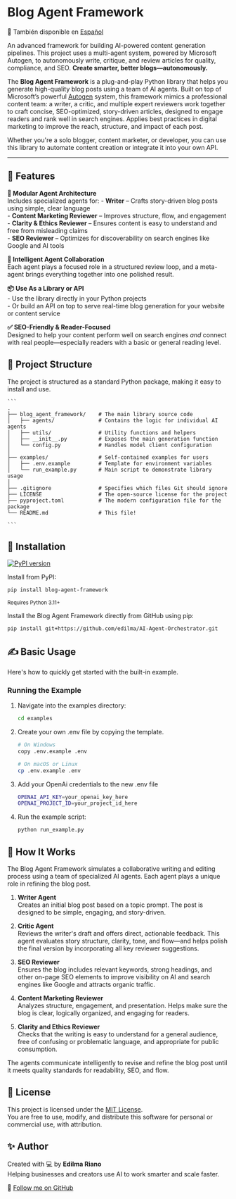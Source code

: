 # Blog Agent Framework
📖 También disponible en [Español](README.es.md)

An advanced framework for building AI-powered content generation pipelines. This project uses a multi-agent system, powered by Microsoft Autogen, to autonomously write, critique, and review articles for quality, compliance, and SEO.
**Create smarter, better blogs—autonomously.**

The **Blog Agent Framework** is a plug-and-play Python library that helps you generate high-quality blog posts using a team of AI agents. Built on top of Microsoft’s powerful [Autogen](https://microsoft.github.io/autogen) system, this framework mimics a professional content team: a writer, a critic, and multiple expert reviewers work together to craft concise, SEO-optimized, story-driven articles, designed to engage readers and rank well in search engines.  Applies best practices in digital marketing to improve the reach, structure, and impact of each post. 

Whether you're a solo blogger, content marketer, or developer, you can use this library to automate content creation or integrate it into your own API.

---

## 🔧 Features
**🧩 Modular Agent Architecture**  
    Includes specialized agents for:
    - **Writer** – Crafts story-driven blog posts using simple, clear language  
    - **Content Marketing Reviewer** – Improves structure, flow, and engagement  
    - **Clarity & Ethics Reviewer** – Ensures content is easy to understand and free from misleading claims  
    - **SEO Reviewer** – Optimizes for discoverability on search engines like Google and AI tools

**💬 Intelligent Agent Collaboration**  
    Each agent plays a focused role in a structured review loop, and a meta-agent brings everything together into one polished result.

**📦 Use As a Library or API**  
    - Use the library directly in your Python projects  
    - Or build an API on top to serve real-time blog generation for your website or content service

**✅ SEO-Friendly & Reader-Focused**  
    Designed to help your content perform well on search engines *and* connect with real people—especially readers with a basic or general reading level.

## 📁 Project Structure
The project is structured as a standard Python package, making it easy to install and use.

    ```
    .
    ├── blog_agent_framework/    # The main library source code
    │   ├── agents/              # Contains the logic for individual AI agents
    │   ├── utils/               # Utility functions and helpers
    │   ├── __init__.py          # Exposes the main generation function
    │   └── config.py            # Handles model client configuration
    │
    ├── examples/                # Self-contained examples for users
    │   ├── .env.example         # Template for environment variables
    │   └── run_example.py       # Main script to demonstrate library usage
    │
    ├── .gitignore               # Specifies which files Git should ignore
    ├── LICENSE                  # The open-source license for the project
    ├── pyproject.toml           # The modern configuration file for the package
    └── README.md                # This file!

    ```

## 🚀 Installation

[![PyPI version](https://badge.fury.io/py/blog-agent-framework.svg)](https://badge.fury.io/py/blog-agent-framework)


Install from PyPI:

```bash
pip install blog-agent-framework
```
<sub>Requires Python 3.11+</sub>

Install the Blog Agent Framework directly from GitHub using pip:

```bash
pip install git+https://github.com/edilma/AI-Agent-Orchestrator.git
```

## ✍️ Basic Usage
Here's how to quickly get started with the built-in example.

### Running the Example

1.  Navigate into the examples directory:
    ```bash
    cd examples
    ```

2.  Create your own .env file by copying the template. 
    ```bash
    # On Windows
    copy .env.example .env

    # On macOS or Linux
    cp .env.example .env
    ```

3.  Add your OpenAi credentials to the new .env file
    ```bash
    OPENAI_API_KEY=your_openai_key_here
    OPENAI_PROJECT_ID=your_project_id_here
    ```

4.  Run the example script:
    ```bash
    python run_example.py
    ```
## 🧠 How It Works

The Blog Agent Framework simulates a collaborative writing and editing process using a team of specialized AI agents. Each agent plays a unique role in refining the blog post.

1. **Writer Agent**  
   Creates an initial blog post based on a topic prompt. The post is designed to be simple, engaging, and story-driven.

2. **Critic Agent**  
   Reviews the writer's draft and offers direct, actionable feedback. This agent evaluates story structure, clarity, tone, and flow—and helps polish the final version by incorporating all key reviewer suggestions.

3. **SEO Reviewer**  
   Ensures the blog includes relevant keywords, strong headings, and other on-page SEO elements to improve visibility on AI and search engines like Google and attracts organic traffic.

4. **Content Marketing Reviewer**  
   Analyzes structure, engagement, and presentation. Helps make sure the blog is clear, logically organized, and engaging for readers.

5. **Clarity and Ethics Reviewer**  
   Checks that the writing is easy to understand for a general audience, free of confusing or problematic language, and appropriate for public consumption.

The agents communicate intelligently to revise and refine the blog post until it meets quality standards for readability, SEO, and flow.

## 📜 License

This project is licensed under the [MIT License](LICENSE).  
You are free to use, modify, and distribute this software for personal or commercial use, with attribution.

## ✨ Author

Created with 💻 by **Edilma Riano**  
Helping businesses and creators use AI to work smarter and scale faster.

🐙 [Follow me on GitHub](https://github.com/edilma)  

